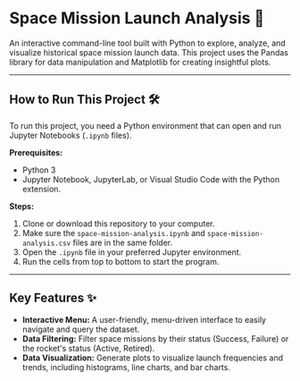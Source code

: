 # Space Mission Launch Analysis 🚀

An interactive command-line tool built with Python to explore, analyze, and visualize historical space mission launch data. This project uses the Pandas library for data manipulation and Matplotlib for creating insightful plots.

---

## How to Run This Project 🛠️

To run this project, you need a Python environment that can open and run Jupyter Notebooks (`.ipynb` files).

**Prerequisites:**
* Python 3
* Jupyter Notebook, JupyterLab, or Visual Studio Code with the Python extension.

**Steps:**
1.  Clone or download this repository to your computer.
2.  Make sure the `space-mission-analysis.ipynb` and `space-mission-analysis.csv` files are in the same folder.
3.  Open the `.ipynb` file in your preferred Jupyter environment.
4.  Run the cells from top to bottom to start the program.

---

## Key Features ✨

* **Interactive Menu:** A user-friendly, menu-driven interface to easily navigate and query the dataset.
* **Data Filtering:** Filter space missions by their status (Success, Failure) or the rocket's status (Active, Retired).
* **Data Visualization:** Generate plots to visualize launch frequencies and trends, including histograms, line charts, and bar charts.
